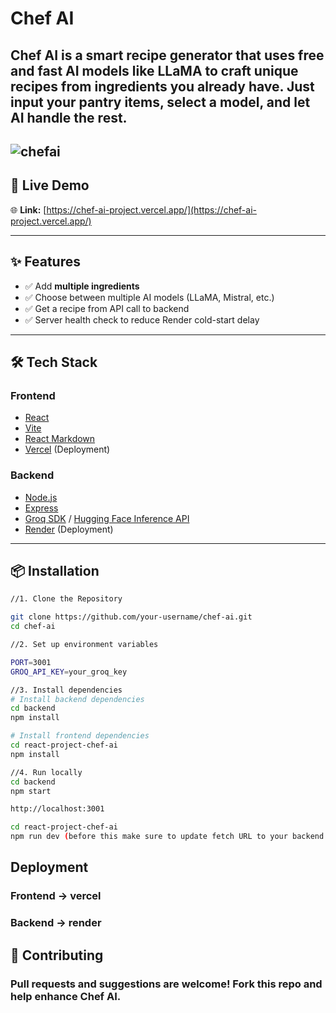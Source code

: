 # Chef AI

**Chef AI** is a smart recipe generator that uses free and fast AI models like LLaMA to craft unique recipes from ingredients you already have. Just input your pantry items, select a model, and let AI handle the rest.
---
![chefai](https://github.com/user-attachments/assets/82411dd3-3251-4423-9fd3-090438c935bc)
---

## 🚀 Live Demo

🌐 **Link:** [https://chef-ai-project.vercel.app/](https://chef-ai-project.vercel.app/)  

---

## ✨ Features

- ✅ Add **multiple ingredients** 
- ✅ Choose between multiple AI models (LLaMA, Mistral, etc.)
- ✅ Get a recipe from API call to backend
- ✅ Server health check to reduce Render cold-start delay
---

## 🛠️ Tech Stack

### Frontend
- [React](https://reactjs.org/)
- [Vite](https://vitejs.dev/)
- [React Markdown](https://github.com/remarkjs/react-markdown)
- [Vercel](https://vercel.com/) (Deployment)

### Backend
- [Node.js](https://nodejs.org/)
- [Express](https://expressjs.com/)
- [Groq SDK](https://www.groq.com/) / [Hugging Face Inference API](https://huggingface.co/inference)
- [Render](https://render.com/) (Deployment)

---

## 📦 Installation


``` bash
//1. Clone the Repository

git clone https://github.com/your-username/chef-ai.git
cd chef-ai

//2. Set up environment variables

PORT=3001
GROQ_API_KEY=your_groq_key

//3. Install dependencies
# Install backend dependencies
cd backend
npm install

# Install frontend dependencies
cd react-project-chef-ai
npm install

//4. Run locally
cd backend
npm start

http://localhost:3001

cd react-project-chef-ai
npm run dev (before this make sure to update fetch URL to your backend URL)
```

## Deployment

### Frontend -> vercel
### Backend -> render

## 🤝 Contributing
### Pull requests and suggestions are welcome! Fork this repo and help enhance Chef AI.

